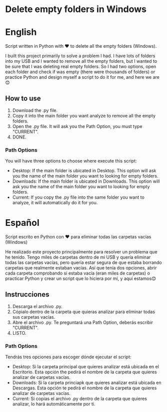 # Delete empty folders in Windows

# English
Script written in Python with ♥ to delete all the empty folders (Windows).

I built this project primarily to solve a problem I had. I have lots of folders into my USB and I wanted to remove all the empty folders, but I wanted to be sure that I was deleting real empty folders. So I had two options, open each folder and check if was empty (there were thousands of folders) or practice Python and design myself a script to do it for me, and here we are😊

## How to use
1. Download the .py file.
2. Copy it into the main folder you want analyze to remove all the empty folders.
3. Open the .py file. It will ask you the Path Option, you must type "CURRENT".
4. DONE.

### Path Options
You will have three options to choose where execute this script:
- Desktop: If the main folder is ubicated in Desktop. This option will ask you the name of the main folder you want to looking for empty folders.
- Downloads: If the main folder is ubicated in Downloads. This option will ask you the name of the main folder you want to looking for empty folders.
- Current: If you copy the .py file into the same folder you want to analyze, it will automatically do it for you.

# Español
Script escrito en Python con ♥ para eliminar todas las carpetas vacías (Windows)

He realizado este proyecto principalmente para resolver un problema que he tenido. Tengo miles de carpetas dentro de mi USB y quería eliminar todas las carpetas vacías, pero quería estar segura de que estaba borrando carpetas que realmente estaban vacías. Así que tenía dos opciones, abrir cada carpeta comprobando si estaba vacía (eran miles de carpetas) o practicar Python y crear un script que lo hiciera por mí, y aquí estamos😊

## Instrucciones
1. Descarga el archivo .py.
2. Cópialo dentro de la carpeta que quieras analizar para eliminar todas sus carpetas vacías.
3. Abre el archivo .py. Te preguntará una Path Option, deberás escribir "CURRENT".
4. LISTO.

### Path Options
Tendrás tres opciones para escoger dónde ejecutar el script:
- Desktop: Si la carpeta principal que quieres analizar está ubicada en el Escritorio. Esta opción the pedirá el nombre de la carpeta que quieres analizar de carpetas vacías.
- Downloads: Si la carpeta princiapk que quieres analizar está ubicada en Descargas. Esta opción te pedirá el nombre de la carpeta que quieres analizar de carpetas vacías.
- Current: Si copias el archivo .py dentro de la carpeta que quieres analizar, lo hará automáticamente por ti.


